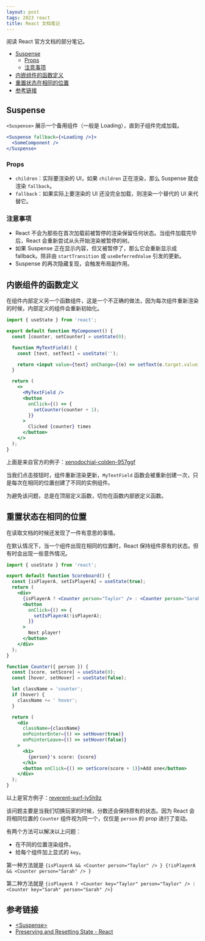 ```yaml
---
layout: post
tags: 2023 react
title: React 文档笔记
---
```


阅读 React 官方文档的部分笔记。

<!-- vim-markdown-toc GFM -->

- [Suspense](#suspense)
  - [Props](#props)
  - [注意事项](#注意事项)
- [内嵌组件的函数定义](#内嵌组件的函数定义)
- [重置状态在相同的位置](#重置状态在相同的位置)
- [参考链接](#参考链接)

<!-- vim-markdown-toc -->

## Suspense

`<Suspense>` 展示一个备用组件（一般是 Loading），直到子组件完成加载。

```jsx
<Suspense fallback={<Loading />}>
  <SomeComponent />
</Suspense>
```

### Props

- `children`：实际要渲染的 UI，如果 `children` 正在渲染，那么 Suspense 就会渲染 `fallback`。
- `fallback`：如果实际上要渲染的 UI 还没完全加载，则渲染一个替代的 UI 来代替它。

### 注意事项

- React 不会为那些在首次加载前被暂停的渲染保留任何状态。当组件加载完毕后，React 会重新尝试从头开始渲染被暂停的树。
- 如果 Suspense 正在显示内容，但又被暂停了，那么它会重新显示成 fallback。除非由 `startTransition` 或 `useDeferredValue` 引发的更新。
- Suspense 的再次隐藏复现，会触发布局副作用。

## 内嵌组件的函数定义

在组件内部定义另一个函数组件，这是一个不正确的做法，因为每次组件重新渲染的时候，内部定义的组件会重新初始化。

```jsx
import { useState } from 'react';

export default function MyComponent() {
  const [counter, setCounter] = useState(0);

  function MyTextField() {
    const [text, setText] = useState('');

    return <input value={text} onChange={(e) => setText(e.target.value)} />;
  }

  return (
    <>
      <MyTextField />
      <button
        onClick={() => {
          setCounter(counter + 1);
        }}
      >
        Clicked {counter} times
      </button>
    </>
  );
}
```

上面是来自官方的例子：[xenodochial-colden-957ggf](https://codesandbox.io/s/957ggf?file=%2FApp.js&utm_medium=sandpack)

当我们点击按钮时，组件重新渲染更新，`MyTextField` 函数会被重新创建一次，只是每次在相同的位置创建了不同的实例组件。

为避免该问题，总是在顶层定义函数，切勿在函数内部嵌定义函数。

## 重置状态在相同的位置

在读取文档的时候还发现了一件有意思的事情。

在默认情况下，当一个组件出现在相同的位置时，React 保持组件原有的状态。但有时会出现一些意外情况。

```jsx
import { useState } from 'react';

export default function Scoreboard() {
  const [isPlayerA, setIsPlayerA] = useState(true);
  return (
    <div>
      {isPlayerA ? <Counter person="Taylor" /> : <Counter person="Sarah" />}
      <button
        onClick={() => {
          setIsPlayerA(!isPlayerA);
        }}
      >
        Next player!
      </button>
    </div>
  );
}

function Counter({ person }) {
  const [score, setScore] = useState(0);
  const [hover, setHover] = useState(false);

  let className = 'counter';
  if (hover) {
    className += ' hover';
  }

  return (
    <div
      className={className}
      onPointerEnter={() => setHover(true)}
      onPointerLeave={() => setHover(false)}
    >
      <h1>
        {person}'s score: {score}
      </h1>
      <button onClick={() => setScore(score + 1)}>Add one</button>
    </div>
  );
}
```

以上是官方例子：[reverent-surf-ly5h9z](https://codesandbox.io/s/ly5h9z?file=/App.js&utm_medium=sandpack)

该问题主要是当我们切换玩家的时候，分数还会保持原有的状态。因为 React 会将相同位置的 `Counter` 组件视为同一个，仅仅是 `person` 的 prop 进行了变动。

有两个方法可以解决以上问题：

- 在不同的位置渲染组件。
- 给每个组件加上显式的 `key`。

第一种方法就是 `{isPlayerA && <Counter person="Taylor" /> } {!isPlayerA && <Counter person="Sarah" /> }`

第二种方法就是 `{isPlayerA ? <Counter key="Taylor" person="Taylor" /> : <Counter key="Sarah" person="Sarah" />}`

## 参考链接

- [\<Suspense\>](https://react.dev/reference/react/Suspense)
- [Preserving and Resetting State - React](https://react.dev/learn/preserving-and-resetting-state#different-components-at-the-same-position-reset-state)
